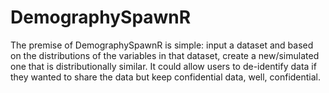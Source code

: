 # DemographySpawnR


The premise of DemographySpawnR is simple: input a dataset and based on the distributions of the variables in that dataset,
    create a new/simulated one that is distributionally similar. It could allow users to de-identify data if they 
    wanted to share the data but keep confidential data, well, confidential.
    
